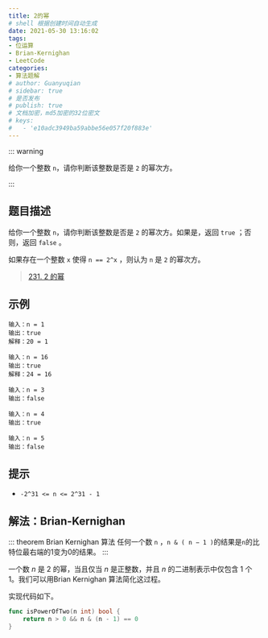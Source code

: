 ```yaml
---
title: 2的幂
# shell 根据创建时间自动生成
date: 2021-05-30 13:16:02
tags:
- 位运算
- Brian-Kernighan
- LeetCode
categories:
- 算法题解
# author: Guanyuqian
# sidebar: true
# 是否发布
# publish: true
# 文档加密，md5加密的32位密文
# keys:
# 	- 'e10adc3949ba59abbe56e057f20f883e'
---
```


::: warning

给你一个整数 `n`，请你判断该整数是否是 `2` 的幂次方。

:::

<!-- more -->

## 题目描述

给你一个整数 `n`，请你判断该整数是否是 `2` 的幂次方。如果是，返回 `true` ；否则，返回 `false` 。

如果存在一个整数 `x` 使得 `n == 2^x` ，则认为 `n` 是 `2` 的幂次方。

> [231. 2 的幂](https://leetcode-cn.com/problems/power-of-two/)



## 示例

```
输入：n = 1
输出：true
解释：20 = 1

输入：n = 16
输出：true
解释：24 = 16

输入：n = 3
输出：false

输入：n = 4
输出：true

输入：n = 5
输出：false
```



## 提示

- `-2^31 <= n <= 2^31 - 1`

## 解法：Brian-Kernighan



::: theorem Brian Kernighan 算法
任何一个数 `n` ，`n & ( n − 1 )`的结果是`n`的比特位最右端的1变为0的结果。
:::

一个数 *n* 是 2 的幂，当且仅当 *n* 是正整数，并且 *n* 的二进制表示中仅包含 1 个 1。我们可以用Brian Kernighan 算法简化这过程。



实现代码如下。

```go
func isPowerOfTwo(n int) bool {
    return n > 0 && n & (n - 1) == 0
}
```









